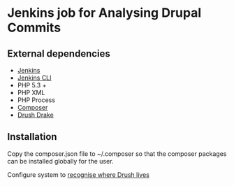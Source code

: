 # Jenkins job for Analysing Drupal Commits

## External dependencies

* [Jenkins](http://jenkins-ci.org/)
* [Jenkins CLI](http://yourserver.com/cli)
* PHP 5.3 +
* PHP XML
* PHP Process
* [Composer](https://getcomposer.org)
* [Drush Drake](https://www.drupal.org/project/drush_drake)


## Installation

Copy the composer.json file to ~/.composer so that the composer packages can be installed globally for the user.

Configure system to [recognise where Drush lives](https://github.com/drush-ops/drush#install---manual)
